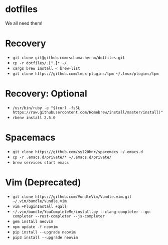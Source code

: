 dotfiles
========

We all need them!

# Recovery

* `git clone git@github.com:schumacher-m/dotfiles.git`
* `cp -r dotfiles/.[^.]* ~/`
* `xargs brew install < brew-list`
* `git clone https://github.com/tmux-plugins/tpm ~/.tmux/plugins/tpm`

# Recovery: Optional
* `/usr/bin/ruby -e "$(curl -fsSL https://raw.githubusercontent.com/Homebrew/install/master/install)"`
* `rbenv install 2.5.0`

# Spacemacs

* `git clone https://github.com/syl20bnr/spacemacs ~/.emacs.d`
* `cp -r .emacs.d/private/* ~/.emacs.d/private/`
* `brew services start emacs`

# Vim (Deprecated)

* `git clone https://github.com/VundleVim/Vundle.vim.git ~/.vim/bundle/Vundle.vim`
* `vim +PluginInstall +qall`
* `~/.vim/bundle/YouCompleteMe/install.py --clang-completer --go-completer --rust-completer --js-completer`
* `gem install neovim`
* `npm update -f neovim`
* `pip install --upgrade neovim`
* `pip3 install --upgrade neovim`
